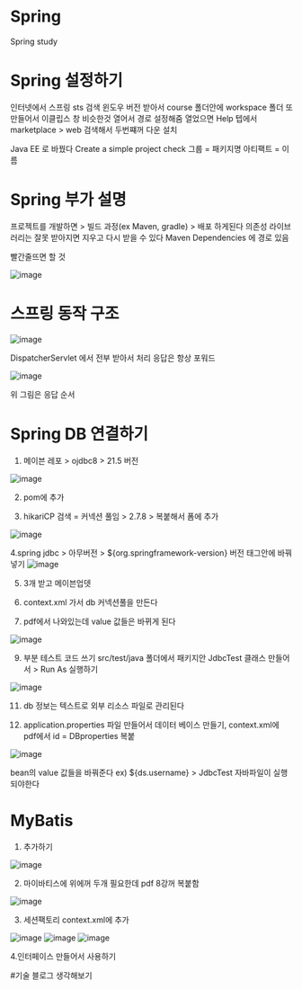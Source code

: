 # Spring
Spring study

# Spring 설정하기
인터넷에서 스프링 sts 검색
윈도우 버전 받아서 course 폴더안에 workspace 폴더 또 만들어서
이클립스 창 비슷한것 열어서 경로 설정해줌
열었으면 Help 텝에서 marketplace > web 검색해서 두번쨰꺼 다운 설치

Java EE 로 바꿨다
Create a simple project check
그룹 = 패키지명
아티팩트 = 이름

# Spring 부가 설명
프로젝트를 개발하면 > 빌드 과정(ex Maven, gradle) > 배포 하게된다
의존성 라이브러리는 잘못 받아지면 지우고 다시 받을 수 있다 
Maven Dependencies 에 경로 있음

빨간줄뜨면 할 것

![image](https://github.com/user-attachments/assets/222351f0-4ee7-401f-a79d-73e5de183b4a)


# 스프링 동작 구조
![image](https://github.com/user-attachments/assets/a1c964e7-1b9f-41d2-bd8d-46de8ec3e023)

DispatcherServlet 에서 전부 받아서 처리
응답은 항상 포워드

![image](https://github.com/user-attachments/assets/09b6c953-4ea8-4df0-8b7c-683c79ae4fc9)

위 그림은 응답 순서


# Spring DB 연결하기
1. 메이븐 레포 > ojdbc8 > 21.5 버전

![image](https://github.com/user-attachments/assets/3dfcaaa7-94eb-4587-991c-cef92c4b1be2)
   
2. pom에 추가

3. hikariCP 검색 = 커넥션 풀임 > 2.7.8 > 복붙해서 폼에 추가

![image](https://github.com/user-attachments/assets/d901bbe3-da3b-454b-a688-7f6789a0eddb)


4.spring jdbc > 아무버전 > ${org.springframework-version} 버전 태그안에 바꿔 넣기
![image](https://github.com/user-attachments/assets/1264543d-e89c-4f7e-b47e-ec6e7e4c7cdf)

5. 3개 받고 메이븐업뎃

6. context.xml 가서 db 커넥션풀을 만든다
7. pdf에서 나와있는데 value 값들은 바뀌게 된다

![image](https://github.com/user-attachments/assets/90ee36e9-3a9e-4608-a9cc-60e4c6f330b1)


9. 부분 테스트 코드 쓰기
src/test/java 폴더에서 패키지안 JdbcTest 클래스 만들어서 > Run As 실행하기

![image](https://github.com/user-attachments/assets/bc8731de-d53a-46d4-b542-d1c1f2d7656c)

11. db 정보는 텍스트로 외부 리소스 파일로 관리된다

12. application.properties 파일 만들어서 데이터 베이스 만들기, context.xml에 pdf에서 id = DBproperties 복붙
    
![image](https://github.com/user-attachments/assets/59b94387-3b52-49e8-8116-41cadd8f025e)

bean의 value 값들을 바꿔준다  ex) ${ds.username} > JdbcTest 자바파일이 실행되야한다



# MyBatis
1. 추가하기

![image](https://github.com/user-attachments/assets/d25e8c20-3d17-4b7f-9c0d-777dfaea2d60)

2. 마이바티스에 위에꺼 두개 필요한데 pdf 8강꺼 복붙함

![image](https://github.com/user-attachments/assets/9d2c416a-6b4e-4487-9036-e923ebadabad)

3. 세션팩토리 context.xml에 추가

![image](https://github.com/user-attachments/assets/b9117c7d-e11b-42a1-94b2-7601bda5b9ea)
![image](https://github.com/user-attachments/assets/e347d635-e33d-4f56-a07c-74f32997ac16)
![image](https://github.com/user-attachments/assets/a41cd316-b889-4e8c-9337-76af5d5a734b)

4.인터페이스 만들어서 사용하기






















#기술 블로그 생각해보기
